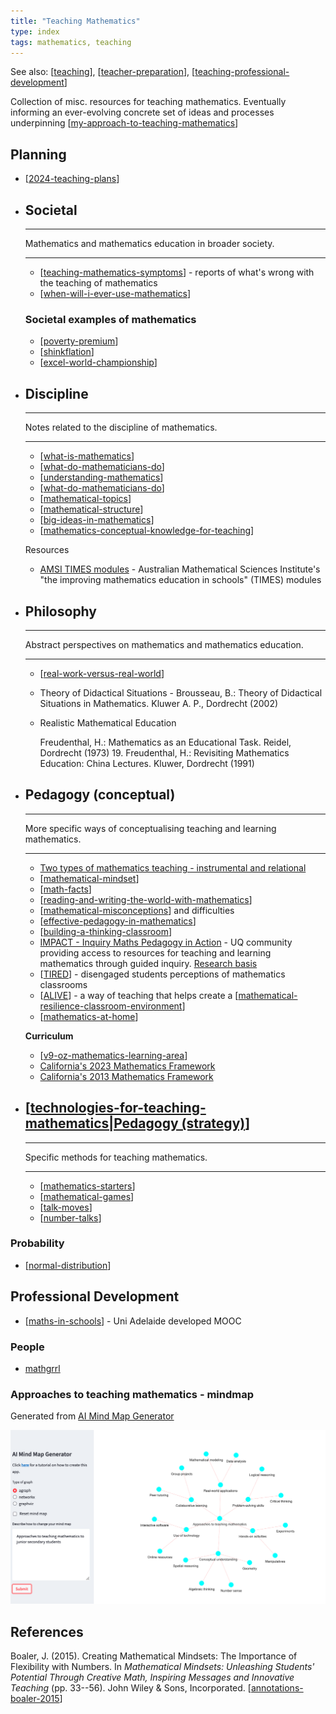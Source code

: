 ```yaml
---
title: "Teaching Mathematics"
type: index
tags: mathematics, teaching
---
```


See also: [[teaching]], [[teacher-preparation]], [[teaching-professional-development]]

Collection of misc. resources for teaching mathematics. Eventually informing an ever-evolving concrete set of ideas and processes underpinning [[my-approach-to-teaching-mathematics]]

## Planning

- [[2024-teaching-plans]]

<div class="grid cards" markdown>

- ## Societal

    ---

    Mathematics and mathematics education in broader society.

    ---

    - [[teaching-mathematics-symptoms]] - reports of what's wrong with the teaching of mathematics
    - [[when-will-i-ever-use-mathematics]]

    ### Societal examples of mathematics

    - [[poverty-premium]]
    - [[shinkflation]]
    - [[excel-world-championship]]

- ## Discipline

    ---

    Notes related to the discipline of mathematics.

    ---

    - [[what-is-mathematics]]
    - [[what-do-mathematicians-do]]
    - [[understanding-mathematics]]
    - [[what-do-mathematicians-do]]
    - [[mathematical-topics]]
    - [[mathematical-structure]]
    - [[big-ideas-in-mathematics]]
    - [[mathematics-conceptual-knowledge-for-teaching]]

    Resources

    - [AMSI TIMES modules](http://schools.amsi.org.au/times-modules/) - Australian Mathematical Sciences Institute's "the improving mathematics education in schools" (TIMES) modules

- ## Philosophy

    ---

    Abstract perspectives on mathematics and mathematics education.

    ---

    - [[real-work-versus-real-world]]
    - Theory of Didactical Situations - Brousseau, B.: Theory of Didactical Situations in Mathematics. Kluwer A. P., Dordrecht (2002)
    - Realistic Mathematical Education  

        Freudenthal, H.: Mathematics as an Educational Task. Reidel, Dordrecht (1973) 19. 
        Freudenthal, H.: Revisiting Mathematics Education: China Lectures. Kluwer, Dordrecht (1991)

- ## Pedagogy (conceptual)

    ---

    More specific ways of conceptualising teaching and learning mathematics.

    ---

    - [Two types of mathematics teaching - instrumental and relational](instrumental-relational-mathematics.md) 
    - [[mathematical-mindset]]
    - [[math-facts]]
    - [[reading-and-writing-the-world-with-mathematics]]
    - [[mathematical-misconceptions]] and difficulties
    - [[effective-pedagogy-in-mathematics]]
    - [[building-a-thinking-classroom]]
    - [IMPACT - Inquiry Maths Pedagogy in Action](https://www.mathsinquiry.com/) - UQ community providing access to resources for teaching and learning mathematics through guided inquiry. [Research basis](https://education.uq.edu.au/project/mathematical-inquiry)
    - [[TIRED]] - disengaged students perceptions of mathematics classrooms
    - [[ALIVE]] - a way of teaching that helps create a [[mathematical-resilience-classroom-environment]]
    - [[mathematics-at-home]]

    __Curriculum__

    - [[v9-oz-mathematics-learning-area]]
    - [California's 2023 Mathematics Framework](https://www.cde.ca.gov/ci/ma/cf/)
    - [California's 2013 Mathematics Framework](https://www.cde.ca.gov/ci/ma/cf/mathfwchapters.asp)

- ## [[technologies-for-teaching-mathematics|Pedagogy (strategy)]]

    ---

    Specific methods for teaching mathematics.

    ---

    - [[mathematics-starters]]
    - [[mathematical-games]]
    - [[talk-moves]]
    - [[number-talks]]

</div>



### Probability

- [[normal-distribution]]


## Professional Development

- [[maths-in-schools]] - Uni Adelaide developed MOOC

### People

- [mathgrrl](https://mathgrrl.com/)

### Approaches to teaching mathematics - mindmap

Generated from [AI Mind Map Generator](https://ferusandbeyond-mind-map-generation-main-7p68z9.streamlit.app/)

![](images/mindMapApproachsMath.png)

## References

Boaler, J. (2015). Creating Mathematical Mindsets: The Importance of Flexibility with Numbers. In *Mathematical Mindsets: Unleashing Students' Potential Through Creative Math, Inspiring Messages and Innovative Teaching* (pp. 33--56). John Wiley & Sons, Incorporated. [[annotations-boaler-2015]]

[//begin]: # "Autogenerated link references for markdown compatibility"
[teaching]: ..%2Fteaching "Teaching"
[teacher-preparation]: ..%2F..%2F..%2Fseek%2Fteacher-preparation "Teacher preparation"
[teaching-professional-development]: teaching-professional-development "Teaching Professional Development"
[my-approach-to-teaching-mathematics]: my-approach-to-teaching-mathematics "My approach to teaching mathematics"
[2024-teaching-plans]: 2024-teaching-plans "Plans for teaching in 2024"
[teaching-mathematics-symptoms]: teaching-mathematics-symptoms "Symptoms of the state of mathematics teaching"
[when-will-i-ever-use-mathematics]: when-will-i-ever-use-mathematics "When will I ever use mathematics"
[poverty-premium]: poverty-premium "Poverty Premium"
[shinkflation]: shinkflation "Shrinkflation"
[excel-world-championship]: excel-world-championship "Excel World Championship"
[what-is-mathematics]: what-is-mathematics "What is mathematics"
[what-do-mathematicians-do]: what-do-mathematicians-do "What do mathematicians do?"
[understanding-mathematics]: understanding-mathematics "Understanding Mathematics"
[mathematical-topics]: mathematical-topics "Mathematical Topics"
[mathematical-structure]: mathematical-structure "Mathematical structure"
[big-ideas-in-mathematics]: big-ideas-in-mathematics "Big ideas in mathematics"
[mathematics-conceptual-knowledge-for-teaching]: mathematics-conceptual-knowledge-for-teaching "Mathematics Conceptual Knowledge for Teaching (MCKT)"
[real-work-versus-real-world]: real-work-versus-real-world "Real work versus Real world"
[mathematical-mindset]: mathematical-mindset "Mathematical Mindset"
[math-facts]: math-facts "Math Facts"
[reading-and-writing-the-world-with-mathematics]: reading-and-writing-the-world-with-mathematics "Reading and writing the world with mathematics"
[mathematical-misconceptions]: math-misconceptions%2Fmathematical-misconceptions "Mathematical misconceptions and difficulties"
[effective-pedagogy-in-mathematics]: effective-pedagogy-in-mathematics "Effective pedagogy in mathematics"
[building-a-thinking-classroom]: building-a-thinking-classroom "Building a thinking classroom"
[TIRED]: tired "TIRED"
[ALIVE]: alive "ALIVE"
[mathematical-resilience-classroom-environment]: mathematical-resilience-classroom-environment "mathematical-resilience-classroom-environment"
[mathematics-at-home]: mathematics-at-home "Mathematics at home"
[v9-oz-mathematics-learning-area]: ..%2FCurriculum%2Fv9-oz-mathematics-learning-area "Mathematics learning area - Australian Curriculum v9"
[technologies-for-teaching-mathematics|Pedagogy (strategy)]: technologies-for-teaching-mathematics "Technologies for teaching mathematics"
[mathematics-starters]: mathematics-starters "Starter activities for mathematics"
[mathematical-games]: mathematical-games "Mathematical games"
[talk-moves]: talk-moves "Talk moves"
[number-talks]: number-talks "Number talks"
[normal-distribution]: probability%2Fnormal-distribution "Normal (Gaussian) distribution"
[maths-in-schools]: maths-in-schools "Maths in Schools Online: Year 7 - 10 course"
[annotations-boaler-2015]: annotations-boaler-2015 "Creating mathematical mindsets - annotations"
[//end]: # "Autogenerated link references"